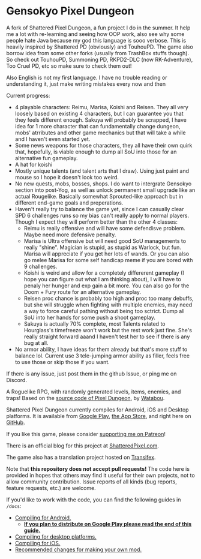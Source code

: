 # Gensokyo Pixel Dungeon

A fork of Shattered Pixel Dungeon, a fun project I do in the summer. It help me a lot with re-learning and seeing how OOP work, also see why some people hate Java because my god this language is sooo verbose.
This is heavily inspired by Shattered PD (obviously) and TouhouPD. The game also borrow idea from some other forks (usually from TrashBox stuffs though). So check out TouhouPD, Summoning PD, RKPD2-DLC (now RK-Adventure), Too Cruel PD, etc so make sure to check them out!

Also English is not my first language. I have no trouble reading or understanding it, just make writing mistakes every now and then

Current progress:
+ 4 playable characters: Reimu, Marisa, Koishi and Reisen. They all very loosely based on existing 4 characters, but I can guarantee you that they feels different enough. Sakuya will probably be scrapped, I have idea for 1 more character that can fundamentally change dungeon, mobs' atrributes and other game mechanics but that will take a while and I haven't even started yet.
+ Some news weapons for those characters, they all have their own quirk that, hopefully, is viable enough to dump all SoU into those for an alternative fun gameplay.
+ A hat for koishi 
+ Mostly unique talents (and talent arts that I draw). Using just paint and mouse so I hope it doesn't look too weird.
+ No new quests, mobs, bosses, shops. I do want to intergrate Gensokyo section into post-Yog, as well as unlock permanent small upgrade like an actual Rougelike. Basically somewhat Sprouted-like  approach but in different end-game goals and preperations.
+ Haven't really try to balance the game yet, since I can casually clear SPD 6 challenges runs so my bias can't really apply to normal players. Though I expect they will perform better than the other 4 classes:
	- Reimu is really offensive and will have some defendisve problem. Maybe need more defensive penalty.
	- Marisa is Ultra offensive but will need good SoU managements to really "shine". Magician is stupid, as stupid as Warlock, but fun. Marisa will appreciate if you get her lots of wands. Or you can also go melee Marisa for some self handicap meme if you are bored with 9 challenges.
	- Koishi is weird and allow for a completely differerent gameplay (I hope you can figure out what I am thinking about), I will have to penaly her hunger and exp gain a bit more. You can also go for the Doom + Fury route for an alternative gameplay.
	- Reisen proc chance is probably too high and proc too many debuffs, but she will struggle when fighting with multiple enemies, may need a way to force careful pathing without being too sctrict. Dump all SoU into her hands for some push a shoot gameplay.
	- Sakuya is actually 70% complete, most Talents related to Hourglass's timefreeze won't work but the rest work just fine. She's really straight forward aaand I haven't test her to see if there is any bug at all.
+ No armor ability, I have ideas for them already but that's more stuff to balance lol. Current use 3 tele-jumping armor ability as filler, feels free to use those or skip those if you want.

If there is any issue, just post them in the github Issue, or ping me on Discord.

A Roguelike RPG, with randomly generated levels, items, enemies, and traps! Based on the [source code of Pixel Dungeon](https://github.com/00-Evan/pixel-dungeon-gradle), by [Watabou](https://www.watabou.ru).

Shattered Pixel Dungeon currently compiles for Android, iOS and Desktop platforms. It is available from [Google Play](https://play.google.com/store/apps/details?id=com.shatteredpixel.shatteredpixeldungeon), [the App Store](https://apps.apple.com/app/shattered-pixel-dungeon/id1563121109), and right here on [GitHub](https://github.com/00-Evan/shattered-pixel-dungeon/releases).

If you like this game, please consider [supporting me on Patreon](https://www.patreon.com/ShatteredPixel)!

There is an official blog for this project at [ShatteredPixel.com](https://www.shatteredpixel.com).

The game also has a translation project hosted on [Transifex](https://www.transifex.com/shattered-pixel/shattered-pixel-dungeon/).

Note that **this repository does not accept pull requests!** The code here is provided in hopes that others may find it useful for their own projects, not to allow community contribution. Issue reports of all kinds (bug reports, feature requests, etc.) are welcome.

If you'd like to work with the code, you can find the following guides in `/docs`:
- [Compiling for Android.](docs/getting-started-android.md)
    - **[If you plan to distribute on Google Play please read the end of this guide.](docs/getting-started-android.md#distributing-your-apk)**
- [Compiling for desktop platforms.](docs/getting-started-desktop.md)
- [Compiling for iOS.](docs/getting-started-ios.md)
- [Recommended changes for making your own mod.](docs/recommended-changes.md)